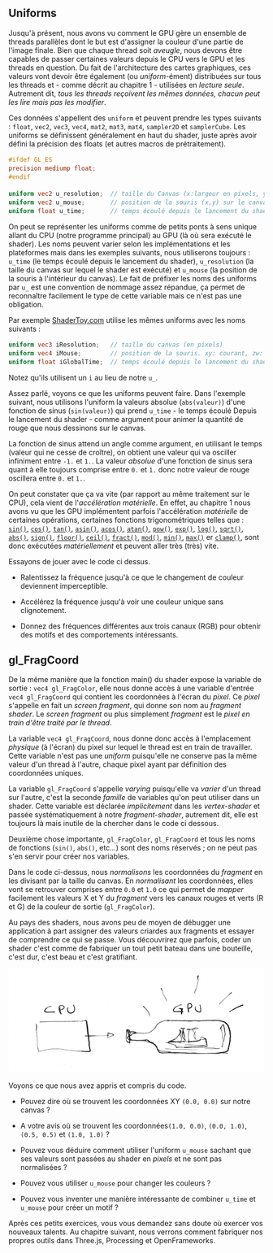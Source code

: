 ## Uniforms

Jusqu'à présent, nous avons vu comment le GPU gère un ensemble de threads parallèles dont le but est d'assigner la couleur d'une partie de l'image finale.
Bien que chaque thread soit *aveugle*, nous devons être capables de passer certaines valeurs depuis le CPU vers le GPU et les threads en question.
Du fait de l'architecture des cartes graphiques, ces valeurs vont devoir être également (ou *uniform*-ément) distribuées sur tous les threads et - comme décrit au chapitre 1 - utilisées en *lecture seule*.
Autrement dit, _tous les threads reçoivent les mêmes données, chacun peut les lire mais pas les modifier_.

Ces données s'appellent des `uniform` et peuvent prendre les types suivants : `float`, `vec2`, `vec3`, `vec4`, `mat2`, `mat3`, `mat4`, `sampler2D` et `samplerCube`.
Les uniforms se définissent généralement en haut du shader, juste après avoir défini la précision des floats (et autres macros de prétraitement).

```glsl
#ifdef GL_ES
precision mediump float;
#endif

uniform vec2 u_resolution;  // taille du Canvas (x:largeur en pixels, y:hauteur en pixels)
uniform vec2 u_mouse;       // position de la souris (x,y) sur le canvas en pixels
uniform float u_time;       // temps écoulé depuis le lancement du shader
```

On peut se représenter les uniforms comme de petits ponts à sens unique allant du CPU (notre programme principal) au GPU (là où sera exécuté le shader).
Les noms peuvent varier selon les implémentations et les plateformes mais dans les exemples suivants, nous utiliserons toujours : `u_time` (le temps écoulé depuis le lancement du shader),
`u_resolution` (la taille du canvas sur lequel le shader est exécuté) et `u_mouse` (la position de la souris à l'intérieur du canvas).
Le fait de préfixer les noms des uniforms par `u_` est une convention de nommage assez répandue, ça permet de reconnaître facilement le type de cette variable mais ce n'est pas une obligation.

Par exemple [ShaderToy.com](https://www.shadertoy.com/) utilise les mêmes uniforms avec les noms suivants :

```glsl
uniform vec3 iResolution;   // taille du canvas (en pixels)
uniform vec4 iMouse;        // position de la souris. xy: courant, zw: au click
uniform float iGlobalTime;  // temps écoulé depuis le lancement du shader (en secondes)
```

Notez qu'ils utilisent un `i` au lieu de notre `u_`.

Assez parlé, voyons ce que les uniforms peuvent faire.
Dans l'exemple suivant, nous utilisons l'uniform la valeurs absolue (`abs(valeur)`) d'une fonction de sinus (`sin(valeur)`) qui prend `u_time` - le temps écoulé Depuis le lancement du shader - comme argument pour animer la quantité de rouge que nous dessinons sur le canvas.

La fonction de sinus attend un angle comme argument, en utilisant le temps (valeur qui ne cesse de croître), on obtient une valeur qui va osciller infiniment entre `-1.` et `1.`.
La valeur *absolue* d'une fonction de sinus sera quant à elle toujours comprise entre `0.` et `1.` donc notre valeur de rouge oscillera entre `0.` et `1.`.

<div class="codeAndCanvas" data="time.frag"></div>

On peut constater que ça va vite (par rapport au même traitement sur le CPU), cela vient de l'*accélération matérielle*.
En effet, au chapitre 1 nous avons vu que les GPU implémentent parfois l'accélération *matérielle* de certaines opérations, certaines fonctions trigonométriques telles que :
[`sin()`](../glossary/?search=sin), [`cos()`](../glossary/?search=cos), [`tan()`](../glossary/?search=tan), [`asin()`](../glossary/?search=asin), [`acos()`](../glossary/?search=acos), [`atan()`](../glossary/?search=atan), [`pow()`](../glossary/?search=pow), [`exp()`](../glossary/?search=exp), [`log()`](../glossary/?search=log), [`sqrt()`](../glossary/?search=sqrt), [`abs()`](../glossary/?search=abs), [`sign()`](../glossary/?search=sign), [`floor()`](../glossary/?search=floor), [`ceil()`](../glossary/?search=ceil), [`fract()`](../glossary/?search=fract), [`mod()`](../glossary/?search=mod), [`min()`](../glossary/?search=min), [`max()`](../glossary/?search=max) er [`clamp()`](../glossary/?search=clamp),
sont donc exécutées _matériellement_ et peuvent aller très (très) vite.

Essayons de jouer avec le code ci dessus.

* Ralentissez la fréquence jusqu'à ce que le changement de couleur deviennent imperceptible.

* Accélérez la fréquence jusqu'à voir une couleur unique sans clignotement.

* Donnez des fréquences différentes aux trois canaux (RGB) pour obtenir des motifs et des comportements intéressants.

## gl_FragCoord

De la même manière que la fonction main() du shader expose la variable de sortie : `vec4 gl_FragColor`, elle nous donne accès à une variable d'entrée `vec4 gl_FragCoord`
qui contient les coordonnées à l'écran du *pixel*.
Ce *pixel* s'appelle en fait un *screen fragment*, qui donne son nom au *fragment shader*.
Le *screen fragment* ou plus simplement *fragment* est le _pixel en train d'être traité par le thread_.

La variable `vec4 gl_FragCoord`, nous donne donc accès à l'emplacement _physique_ (à l'écran) du pixel sur lequel le thread est en train de travailler.
Cette variable n'est pas une *uniform* puisqu'elle ne conserve pas la même valeur d'un thread à l'autre, chaque pixel ayant par définition des coordonnées uniques.

La variable `gl_FragCoord` s'appelle *varying* puisqu'elle va *varier* d'un thread sur l'autre, c'est la seconde _famille_ de variables qu'on peut utiliser dans un shader.
Cette variable est déclarée *implicitement* dans les _vertex-shader_ et passée systématiquement à notre *fragment-shader*, autrement dit, elle est toujours là mais inutile de la chercher dans le code ci dessous.

Deuxième chose importante, `gl_FragColor`, `gl_FragCoord` et tous les noms de fonctions (`sin()`, `abs()`, etc...) sont des noms réservés ; on ne peut pas s'en servir pour créer nos variables.

<div class="codeAndCanvas" data="space.frag"></div>

Dans le code ci-dessus, nous *normalisons* les coordonnées du *fragment* en les divisant par la taille du canvas.
En *normalisant* les coordonnées, elles vont se retrouver comprises entre `0.0` et `1.0` ce qui permet de *mapper* facilement les valeurs X et Y du *fragment* vers les canaux rouges et verts (R et G) de la couleur de sortie (`gl_FragColor`).

Au pays des shaders, nous avons peu de moyen de débugger une application à part assigner des valeurs criardes aux fragments et essayer de comprendre ce qui se passe.
Vous découvrirez que parfois, coder un shader c'est comme de fabriquer un tout petit bateau dans une bouteille, c'est dur, c'est beau et c'est gratifiant.

![](08.png)

Voyons ce que nous avez appris et compris du code.

* Pouvez dire où se trouvent les coordonnées XY `(0.0, 0.0)` sur notre canvas ?

* A votre avis où se trouvent les coordonnées`(1.0, 0.0)`, `(0.0, 1.0)`, `(0.5, 0.5)` et `(1.0, 1.0)` ?

* Pouvez vous déduire comment utiliser l'uniform `u_mouse` sachant que ses valeurs sont passées au shader en _pixels_ et ne sont pas normalisées ?

* Pouvez vous utiliser `u_mouse` pour changer les couleurs ?

* Pouvez vous inventer une manière intéressante de combiner `u_time` et `u_mouse` pour créer un motif ?

Après ces petits exercices, vous vous demandez sans doute où exercer vos nouveaux talents.
Au chapitre suivant, nous verrons comment fabriquer nos propres outils dans Three.js, Processing et OpenFrameworks.
